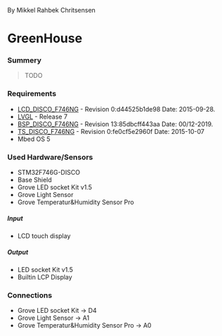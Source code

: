 By Mikkel Rahbek Chritsensen
# GreenHouse

### Summery
>TODO

### Requirements
  * [LCD_DISCO_F746NG](https://os.mbed.com/teams/ST/code/LCD_DISCO_F746NG/) - Revision 0:d44525b1de98 Date: 2015-09-28.
  * [LVGL](https://github.com/lvgl/lvgl/) - Release 7
  * [BSP_DISCO_F746NG](https://os.mbed.com/teams/ST/code/BSP_DISCO_F746NG/) - Revision 13:85dbcff443aa Date: 00/12-2019.
  * [TS_DISCO_F746NG](https://os.mbed.com/teams/ST/code/TS_DISCO_F746NG/) - Revision  0:fe0cf5e2960f Date: 2015-10-07
  * Mbed OS 5

### Used Hardware/Sensors
- STM32F746G-DISCO
- Base Shield
- Grove LED socket Kit v1.5
- Grove Light Sensor
- Grove Temperatur&Humidity Sensor Pro

##### Input
- LCD touch display

##### Output
- LED socket Kit v1.5
- Builtin LCP Display

### Connections
- Grove LED socket Kit -> D4
- Grove Light Sensor -> A1
- Grove Temperatur&Humidity Sensor Pro -> A0